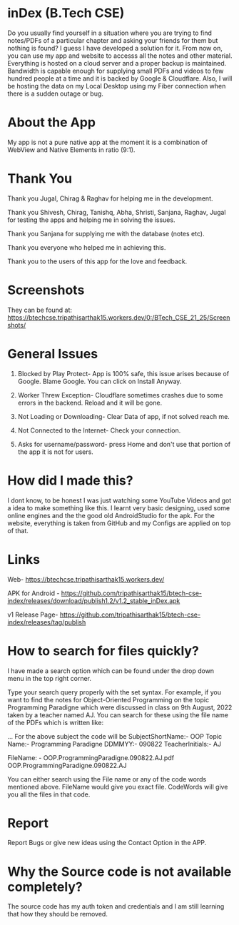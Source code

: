 # inDex (B.Tech CSE)
Do you usually find yourself in a situation where you are trying to find notes/PDFs of a particular chapter and asking your friends for them but nothing is found? I guess I have developed a solution for it. From now on, you can use my app and website to accesss all the notes and other material. Everything is hosted on a cloud server and a proper backup is maintained. Bandwidth is capable enough for supplying small PDFs and videos to few hundred people at a time and it is backed by Google & Cloudflare. Also, I will be hosting the data on my Local Desktop using my Fiber connection when there is a sudden outage or bug.

# About the App
My app is not a pure native app at the moment it is a combination of WebView and Native Elements in ratio (9:1).

# Thank You
Thank you Jugal, Chirag & Raghav for helping me in the development.

Thank you Shivesh, Chirag, Tanishq, Abha, Shristi, Sanjana, Raghav, Jugal for testing the apps and helping me in solving the issues.

Thank you Sanjana for supplying me with the database (notes etc).

Thank you everyone who helped me in achieving this. 

Thank you to the users of this app for the love and feedback.

# Screenshots

They can be found at: https://btechcse.tripathisarthak15.workers.dev/0:/BTech_CSE_21_25/Screenshots/

# General Issues

1. Blocked by Play Protect- App is 100% safe, this issue arises because of Google. Blame Google. You can click on Install Anyway.

2. Worker Threw Exception- Cloudflare sometimes crashes due to some errors in the backend. Reload and it will be gone. 

3. Not Loading or Downloading- Clear Data of app, if not solved reach me.

4. Not Connected to the Internet- Check your connection.

5. Asks for username/password- press Home and don't use that portion of the app it is not for users.

 
# How did I made this?
I dont know, to be honest I was just watching some YouTube Videos and got a idea to make something like this. I learnt very basic designing, used some online engines and the the good old AndroidStudio for the apk. For the website, everything is taken from GitHub and my Configs are applied on top of that. 

# Links

Web- https://btechcse.tripathisarthak15.workers.dev/


APK for Android - https://github.com/tripathisarthak15/btech-cse-index/releases/download/publish1.2/v1.2_stable_inDex.apk


v1 Release Page- https://github.com/tripathisarthak15/btech-cse-index/releases/tag/publish


# How to search for files quickly?
I have made a search option which can be found under the drop down menu in the top right corner.

Type your search query properly with the set syntax. For example, if you want to find the notes for Object-Oriented Programming on the topic Programming Paradigne which were discussed in class on 9th August, 2022 taken by a teacher named AJ. You can search for these using the file name of the PDFs which is written like:

<SubjectShortName>.<TopicName>.<DDMMYY>.<TeacherInitials>
For the above subject the code will be
SubjectShortName:- OOP
Topic Name:- Programming Paradigne
DDMMYY:- 090822
TeacherInitials:- AJ

FileName: - OOP.ProgrammingParadigne.090822.AJ.pdf
            OOP.ProgrammingParadigne.090822.AJ
            
You can either search using the File name or any of the code words mentioned above. FileName would give you exact file. CodeWords will give you all the files in that code.

# Report
Report Bugs or give new ideas using the Contact Option in the APP.


# Why the Source code is not available completely?

The source code has my auth token and credentials and I am still learning that how they should be removed. 
